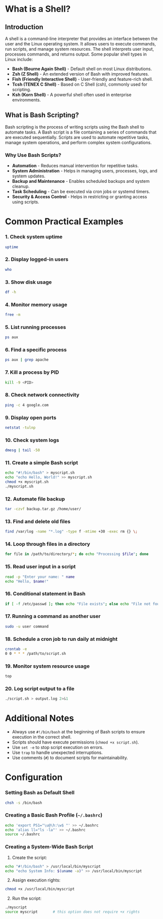 # What is a Shell?

## Introduction
A shell is a command-line interpreter that provides an interface between the user and the Linux operating system. It allows users to execute commands, run scripts, and manage system resources. The shell interprets user input, processes commands, and returns output. Some popular shell types in Linux include:

- **Bash (Bourne Again Shell)** - Default shell on most Linux distributions.
- **Zsh (Z Shell)** - An extended version of Bash with improved features.
- **Fish (Friendly Interactive Shell)** - User-friendly and feature-rich shell.
- **Tcsh (TENEX C Shell)** - Based on C Shell (csh), commonly used for scripting.
- **Ksh (Korn Shell)** - A powerful shell often used in enterprise environments.

## What is Bash Scripting?
Bash scripting is the process of writing scripts using the Bash shell to automate tasks. A Bash script is a file containing a series of commands that are executed sequentially. Scripts are used to automate repetitive tasks, manage system operations, and perform complex system configurations.

### Why Use Bash Scripts?
- **Automation** - Reduces manual intervention for repetitive tasks.
- **System Administration** - Helps in managing users, processes, logs, and system updates.
- **Backup and Maintenance** - Enables scheduled backups and system cleanup.
- **Task Scheduling** - Can be executed via cron jobs or systemd timers.
- **Security & Access Control** - Helps in restricting or granting access using scripts.

# Common Practical Examples

### 1. Check system uptime
```bash
uptime
```

### 2. Display logged-in users
```bash
who
```

### 3. Show disk usage
```bash
df -h
```

### 4. Monitor memory usage
```bash
free -m
```

### 5. List running processes
```bash
ps aux
```

### 6. Find a specific process
```bash
ps aux | grep apache
```

### 7. Kill a process by PID
```bash
kill -9 <PID>
```

### 8. Check network connectivity
```bash
ping -c 4 google.com
```

### 9. Display open ports
```bash
netstat -tulnp
```

### 10. Check system logs
```bash
dmesg | tail -50
```

### 11. Create a simple Bash script
```bash
echo "#!/bin/bash" > myscript.sh
echo "echo Hello, World!" >> myscript.sh
chmod +x myscript.sh
./myscript.sh
```

### 12. Automate file backup
```bash
tar -czvf backup.tar.gz /home/user/
```

### 13. Find and delete old files
```bash
find /var/log -name "*.log" -type f -mtime +30 -exec rm {} \;
```

### 14. Loop through files in a directory
```bash
for file in /path/to/directory/*; do echo "Processing $file"; done
```

### 15. Read user input in a script
```bash
read -p "Enter your name: " name
echo "Hello, $name!"
```

### 16. Conditional statement in Bash
```bash
if [ -f /etc/passwd ]; then echo "File exists"; else echo "File not found"; fi
```

### 17. Running a command as another user
```bash
sudo -u user command
```

### 18. Schedule a cron job to run daily at midnight
```bash
crontab -e
0 0 * * * /path/to/script.sh
```

### 19. Monitor system resource usage
```bash
top
```

### 20. Log script output to a file
```bash
./script.sh > output.log 2>&1
```

# Additional Notes
- Always use `#!/bin/bash` at the beginning of Bash scripts to ensure execution in the correct shell.
- Scripts should have execute permissions (`chmod +x script.sh`).
- Use `set -e` to stop script execution on errors.
- Use `trap` to handle unexpected interruptions.
- Use comments (`#`) to document scripts for maintainability.

# Configuration
### Setting Bash as Default Shell
```bash
chsh -s /bin/bash
```

### Creating a Basic Bash Profile (`~/.bashrc`)
```bash
echo 'export PS1="\u@\h:\w$ "' >> ~/.bashrc
echo 'alias ll="ls -la"' >> ~/.bashrc
source ~/.bashrc
```

### Creating a System-Wide Bash Script
1. Create the script:
```bash
echo "#!/bin/bash" > /usr/local/bin/myscript
echo "echo System Info: $(uname -a)" >> /usr/local/bin/myscript
```
2. Assign execution rights:
```bash
chmod +x /usr/local/bin/myscript
```
2. Run the script:
```bash
./myscript
source myscript       # this option does not require +x rights
```
